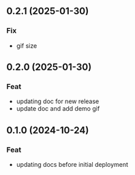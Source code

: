 ## 0.2.1 (2025-01-30)

### Fix

- gif size

## 0.2.0 (2025-01-30)

### Feat

- updating doc for new release
- update doc and add demo gif

## 0.1.0 (2024-10-24)

### Feat

- updating docs before initial deployment

